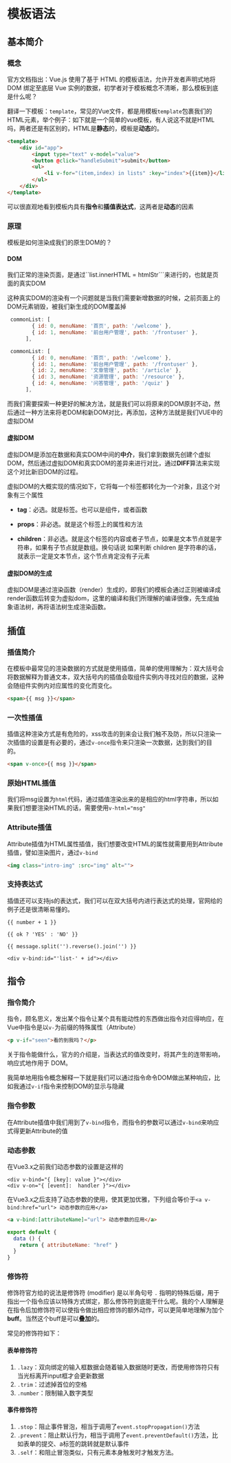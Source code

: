 # 模板语法

## 基本简介

### 概念

官方文档指出：Vue.js 使用了基于 HTML 的模板语法，允许开发者声明式地将 DOM 绑定至底层 Vue 实例的数据，初学者对于模板概念不清晰，那么模板到底是什么呢？

翻译一下模板：`template`，常见的Vue文件，都是用模板`template`包裹我们的HTML元素，举个例子：如下就是一个简单的vue模板，有人说这不就是HTML吗，两者还是有区别的，HTML是**静态**的，模板是**动态**的。

```html
<template>
	<div id="app">
        <input type="text" v-model="value">
        <button @click="handleSubmit">submit</button>
        <ul>
            <li v-for="(item,index) in lists" :key="index">{{item}}</li>
        </ul>
    </div>
</template>
```

可以很直观地看到模板内具有**指令**和**插值表达式**，这两者是**动态**的因素

### 原理

模板是如何渲染成我们的原生DOM的？

#### DOM

我们正常的渲染页面，是通过``list.innerHTML = htmlStr```来进行的，也就是页面的真实DOM

这种真实DOM的渲染有一个问题就是当我们需要新增数据的时候，之前页面上的DOM元素销毁，被我们新生成的DOM覆盖掉

```js
 commonList: [
        { id: 0, menuName: '首页', path: '/welcome' },
        { id: 1, menuName: '前台用户管理', path: '/frontuser' },
      ],
```

```js
 commonList: [
        { id: 0, menuName: '首页', path: '/welcome' },
        { id: 1, menuName: '前台用户管理', path: '/frontuser' },
        { id: 2, menuName: '文章管理', path: '/article' },
        { id: 3, menuName: '资源管理', path: '/resource' },
        { id: 4, menuName: '问答管理', path: '/quiz' }
      ],
```

而我们需要探索一种更好的解决方法，就是我们可以将原来的DOM原封不动，然后通过一种方法来将老DOM和新DOM对比，再添加，这种方法就是我们VUE中的虚拟DOM

#### 虚拟DOM

虚拟DOM是添加在数据和真实DOM中间的**中介**，我们拿到数据先创建个虚拟DOM，然后通过虚拟DOM和真实DOM的差异来进行对比，通过**DIFF**算法来实现这个对比新旧DOM的过程。

虚拟DOM的大概实现的情况如下，它将每一个标签都转化为一个对象，且这个对象有三个属性

- **tag**：必选。就是标签。也可以是组件，或者函数

- **props**：非必选。就是这个标签上的属性和方法

- **children**：非必选。就是这个标签的内容或者子节点，如果是文本节点就是字符串，如果有子节点就是数组。换句话说 如果判断 children 是字符串的话，就表示一定是文本节点，这个节点肯定没有子元素

#### 虚拟DOM的生成

虚拟DOM是通过渲染函数（render）生成的，即我们的模板会通过正则被编译成render函数后转变为虚拟dom，这里的编译和我们所理解的编译很像，先生成抽象语法树，再将语法树生成渲染函数。

## 插值

### 插值简介

在模板中最常见的渲染数据的方式就是使用插值，简单的使用理解为：双大括号会将数据解释为普通文本，双大括号内的插值会取组件实例内寻找对应的数据，这种会随组件实例内对应属性的变化而变化。

```html
<span>{{ msg }}</span>
```

### 一次性插值

插值这种渲染方式是有危险的，xss攻击的到来会让我们触不及防，所以只渲染一次插值的设置是有必要的，通过`v-once`指令来只渲染一次数据，达到我们的目的。

```html
<span v-once>{{ msg }}</span>
```

### 原始HTML插值

我们将msg设置为`html`代码，通过插值渲染出来的是相应的html字符串，所以如果我们想要渲染HTML的话，需要使用`v-html="msg"`

### Attribute插值

Attribute插值为HTML属性插值，我们想要改变HTML的属性就需要用到Attribute插值，譬如渲染图片，通过`v-bind`

```html
<img class="intro-img" :src="img" alt="">
```

### 支持表达式

插值还可以支持js的表达式，我们可以在双大括号内进行表达式的处理，官网给的例子还是很清晰易懂的。

```
{{ number + 1 }}

{{ ok ? 'YES' : 'NO' }}

{{ message.split('').reverse().join('') }}

<div v-bind:id="'list-' + id"></div>
```

## 指令

### 指令简介

指令，顾名思义，发出某个指令让某个具有能动性的东西做出指令对应得响应，在Vue中指令是以`v-`为前缀的特殊属性（Attribute）

```html
<p v-if="seen">看的到我吗？</p>
```

关于指令能做什么，官方的介绍是，当表达式的值改变时，将其产生的连带影响，响应式地作用于 DOM。

我简单地用指令概念解释一下就是我们可以通过指令命令DOM做出某种响应，比如我通过`v-if`指令来控制DOM的显示与隐藏

### 指令参数

在Attribute插值中我们用到了`v-bind`指令，而指令的参数可以通过`v-bind`来响应式得更新Attribute的值

### 动态参数

在Vue3.x之前我们动态参数的设置是这样的

```
<div v-bind="{ [key]: value }"></div>
<div v-on="{ [event]:  handler }"></div>
```

在Vue3.x之后支持了动态参数的使用，使其更加优雅，下列组合等价于`<a v-bind:href="url"> 动态参数的应用</a>`

```html
<a v-bind:[attributeName]="url"> 动态参数的应用</a>
```

```js
export default {
  data () {
    return { attributeName: "href" }
  }
}
```

### 修饰符

修饰符官方给的说法是修饰符 (modifier) 是以半角句号 `.` 指明的特殊后缀，用于指出一个指令应该以特殊方式绑定，那么修饰符到底能干什么呢。我的个人理解是在指令后加修饰符可以使指令做出相应修饰的额外动作，可以更简单地理解为加个**buff**。当然这个buff是可以**叠加**的。

常见的修饰符如下：

#### 表单修饰符

1. `.lazy`：双向绑定的输入框数据会随着输入数据随时更改，而使用修饰符只有当光标离开input框才会更新数据
2. `.trim`：过滤掉首位的空格
3. `.number`：限制输入数字类型

#### 事件修饰符

1. `.stop`：阻止事件冒泡，相当于调用了`event.stopPropagation()`方法
2. `.prevent`：阻止默认行为，相当于调用了`event.preventDefault()`方法，比如表单的提交、a标签的跳转就是默认事件
3. `.self`：和阻止冒泡类似，只有元素本身触发时才触发方法。







